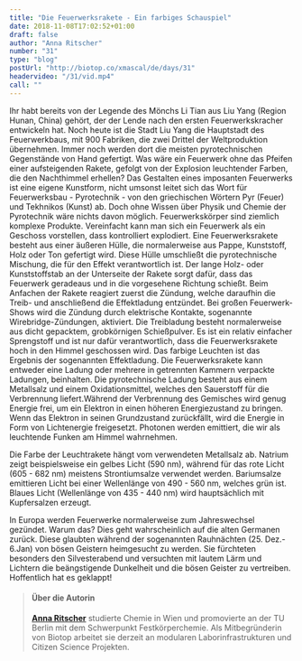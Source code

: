 ```yaml
---
title: "Die Feuerwerksrakete - Ein farbiges Schauspiel"
date: 2018-11-08T17:02:52+01:00
draft: false
author: "Anna Ritscher"
number: "31"
type: "blog"
postUrl: "http://biotop.co/xmascal/de/days/31"
headervideo: "/31/vid.mp4"
call: ""
---
```

Ihr habt bereits von der Legende des Mönchs Li Tian aus Liu Yang (Region Hunan, China) gehört, der der Lende nach den ersten Feuerwerkskracher entwickeln hat. Noch heute ist die Stadt Liu Yang die Hauptstadt des Feuerwerkbaus, mit 900 Fabriken, die zwei Drittel der Weltproduktion übernehmen. Immer noch werden dort die meisten pyrotechnischen Gegenstände von Hand gefertigt.
Was wäre ein Feuerwerk ohne das Pfeifen einer aufsteigenden Rakete, gefolgt von der Explosion leuchtender Farben, die den Nachthimmel erhellen? Das Gestalten eines imposanten Feuerwerks ist eine eigene Kunstform, nicht umsonst leitet sich das Wort für Feuerwerksbau - Pyrotechnik -  von den griechischen Wörtern Pyr (Feuer) und Tekhnikos (Kunst) ab. Doch ohne Wissen über Physik und Chemie der Pyrotechnik wäre nichts davon möglich. Feuerwerkskörper sind ziemlich komplexe Produkte. Vereinfacht kann man sich ein Feuerwerk als ein Geschoss vorstellen, dass kontrolliert explodiert.
Eine Feuerwerksrakete besteht aus einer äußeren Hülle, die normalerweise aus Pappe, Kunststoff, Holz oder Ton gefertigt wird. Diese Hülle umschließt die pyrotechnische Mischung, die für den Effekt verantwortlich ist. Der lange Holz- oder Kunststoffstab an der Unterseite der Rakete sorgt dafür, dass das Feuerwerk geradeaus und in die vorgesehene Richtung schießt. Beim Anfachen der Rakete reagiert zuerst die Zündung, welche daraufhin die Treib-  und anschließend die Effektladung entzündet. Bei großen Feuerwerk-Shows wird die Zündung durch elektrische Kontakte, sogenannte Wirebridge-Zündungen, aktiviert.
Die Treibladung besteht normalerweise aus dicht gepacktem, grobkörnigen Schießpulver. Es ist ein relativ einfacher Sprengstoff und ist nur dafür verantwortlich, dass die Feuerwerksrakete hoch in den Himmel geschossen wird. Das farbige Leuchten ist das Ergebnis der sogenannten Effektladung. Die Feuerwerksrakete kann entweder eine Ladung oder mehrere in getrennten Kammern verpackte Ladungen,  beinhalten. Die pyrotechnische Ladung besteht aus einem Metallsalz und einem Oxidationsmittel, welches den Sauerstoff für die Verbrennung liefert.Während der Verbrennung des Gemisches wird genug Energie frei, um ein Elektron in einen höheren Energiezustand zu bringen. Wenn das Elektron in seinen Grundzustand zurückfällt, wird die Energie in Form von Lichtenergie freigesetzt. Photonen werden emittiert, die wir als leuchtende Funken am Himmel wahrnehmen.

Die Farbe der Leuchtrakete hängt vom verwendeten Metallsalz ab. Natrium zeigt beispielsweise ein gelbes Licht (590 nm), während für das rote Licht (605 - 682 nm) meistens Strontiumsalze verwendet werden. Bariumsalze emittieren Licht bei einer Wellenlänge von 490 - 560 nm, welches grün ist. Blaues Licht (Wellenlänge von 435 - 440 nm) wird hauptsächlich mit Kupfersalzen erzeugt.

In Europa werden Feuerwerke normalerweise zum Jahreswechsel gezündet. Warum das? Dies geht wahrscheinlich auf die alten Germanen zurück. Diese glaubten während der sogenannten Rauhnächten (25. Dez.- 6.Jan) von bösen Geistern heimgesucht zu werden. Sie fürchteten besonders den Silvesterabend und versuchten mit lautem Lärm und Lichtern die beängstigende Dunkelheit und die bösen Geister zu vertreiben. Hoffentlich hat es geklappt!


> #### Über die Autorin
> **[Anna Ritscher](http://biotop.co/en/person/anna-ritscher/)** studierte Chemie in Wien und promovierte an der TU Berlin mit dem Schwerpunkt Festkörperchemie. Als Mitbegründerin von Biotop arbeitet sie derzeit an modularen Laborinfrastrukturen und Citizen Science Projekten.

<!--more-->
